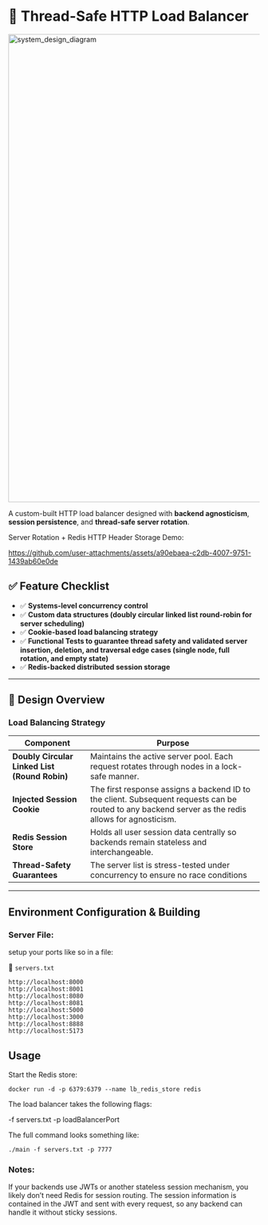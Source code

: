 # 🚦 Thread-Safe HTTP Load Balancer

<img width="2387" height="939" alt="system_design_diagram" src="https://github.com/user-attachments/assets/f8e3d989-c0ac-4eb9-85c7-5ad2778581a2" />

A custom-built HTTP load balancer designed with **backend agnosticism**, **session persistence**, and **thread-safe server rotation**.

Server Rotation + Redis HTTP Header Storage Demo:

https://github.com/user-attachments/assets/a90ebaea-c2db-4007-9751-1439ab60e0de


## ✅ Feature Checklist

- ✅ **Systems-level concurrency control**
- ✅ **Custom data structures (doubly circular linked list round-robin for server scheduling)**
- ✅ **Cookie-based load balancing strategy**
- ✅ **Functional Tests to guarantee thread safety and validated server insertion, deletion, and traversal edge cases (single node, full rotation, and empty state)**
- ✅ **Redis-backed distributed session storage**

---

## 🧠 Design Overview

### Load Balancing Strategy

| Component | Purpose |
|-----------|---------|
| **Doubly Circular Linked List (Round Robin)** | Maintains the active server pool. Each request rotates through nodes in a lock-safe manner. |
| **Injected Session Cookie** | The first response assigns a backend ID to the client. Subsequent requests can be routed to any backend server as the redis allows for agnosticism. |
| **Redis Session Store** | Holds all user session data centrally so backends remain stateless and interchangeable. |
| **Thread-Safety Guarantees** | The server list is stress-tested under concurrency to ensure no race conditions  |

---

## Environment Configuration & Building

### Server File:

setup your ports like so in a file:

🔧 `servers.txt`

```
http://localhost:8000
http://localhost:8001
http://localhost:8080
http://localhost:8081
http://localhost:5000
http://localhost:3000
http://localhost:8888
http://localhost:5173
```

## Usage


Start the Redis store:

```docker run -d -p 6379:6379 --name lb_redis_store redis```

The load balancer takes the following flags:

-f servers.txt
-p loadBalancerPort

The full command looks something like:

```./main -f servers.txt -p 7777```


### Notes:

If your backends use JWTs or another stateless session mechanism, you likely don’t need Redis for session routing. The session information is contained in the JWT and sent with every request, so any backend can handle it without sticky sessions.
